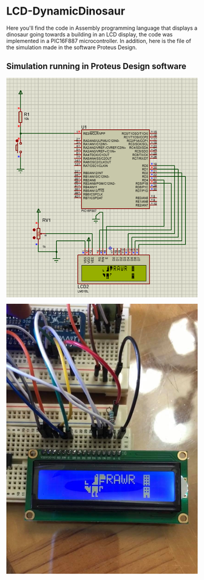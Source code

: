 # LCD-DynamicDinosaur
Here you'll find the code in Assembly programming language that displays a dinosaur going towards a building in an LCD display, the code was implemented in a PIC16F887 microcontroller. In addition, here is the file of the simulation made in the software Proteus Design.

## Simulation running in Proteus Design software
![Simulation](./images/ProteusSimulation.png "Proteus Simulation Running")

![Circuit](./images/CircuitPicture.png "Circuit picture")

